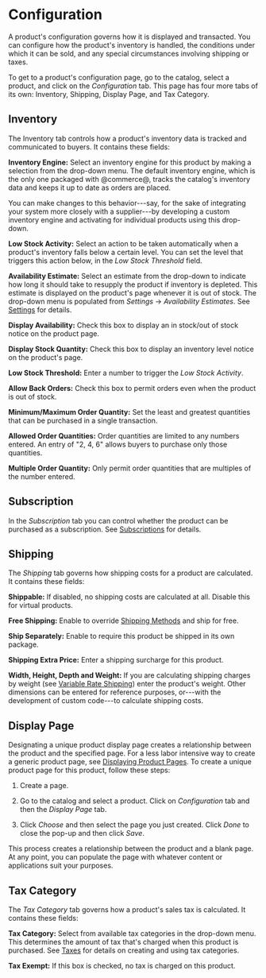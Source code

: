 # Configuration [](id=configuration)

A product's configuration governs how it is displayed and transacted. You can
configure how the product's inventory is handled, the conditions under which it
can be sold, and any special circumstances involving shipping or taxes.

To get to a product's configuration page, go to the catalog, select a product,
and click on the *Configuration* tab. This page has four more tabs of its own:
Inventory, Shipping, Display Page, and Tax Category.

## Inventory [](id=inventory)

The Inventory tab controls how a product's inventory data is tracked and
communicated to buyers. It contains these fields:

**Inventory Engine:** Select an inventory engine for this product by making
a selection from the drop-down menu. The default inventory engine, which is the
only one packaged with @commerce@, tracks the catalog's inventory data and keeps
it up to date as orders are placed.

You can make changes to this behavior---say, for the sake of integrating your
system more closely with a supplier---by developing a custom inventory engine
and activating for individual products using this drop-down.

**Low Stock Activity:** Select an action to be taken automatically when
a product's inventory falls below a certain level. You can set the level that
triggers this action below, in the *Low Stock Threshold* field.

**Availability Estimate:** Select an estimate from the drop-down to indicate how
long it should take to resupply the product if inventory is depleted. This
estimate is displayed on the product's page whenever it is out of stock. The
drop-down menu is populated from *Settings* &rarr; *Availability Estimates*. See
[Settings](/web/commerce/documentation/-/knowledge_base/1-0/settings) for
details.

**Display Availability:** Check this box to display an in stock/out of stock
notice on the product page. 

**Display Stock Quantity:** Check this box to display an inventory level notice
on the product's page. 

**Low Stock Threshold:** Enter a number to trigger the *Low Stock Activity*.

**Allow Back Orders:** Check this box to permit orders even when the product is
out of stock.

**Minimum/Maximum Order Quantity:** Set the least and greatest quantities that
can be purchased in a single transaction.

**Allowed Order Quantities:** Order quantities are limited to any numbers
entered. An entry of "2, 4, 6" allows buyers to purchase only those quantities.

**Multiple Order Quantity:** Only permit order quantities that are multiples of
the number entered.

## Subscription

In the *Subscription* tab you can control whether the product can be purchased
as a subscription. See
[Subscriptions](/web/commerce/documentation/-/knowledge_base/1-0/subscriptions)
for details.

## Shipping [](id=shipping)

The *Shipping* tab governs how shipping costs for a product are calculated. It
contains these fields:

**Shippable:** If disabled, no shipping costs are calculated at all. Disable
this for virtual products.

**Free Shipping:** Enable to override 
[Shipping Methods](/web/commerce/documentation/-/knowledge_base/1-0/shipping-methods)
and ship for free.

**Ship Separately:** Enable to require this product be shipped in its own
package.

**Shipping Extra Price:** Enter a shipping surcharge for this product.

**Width, Height, Depth and Weight:** If you are calculating shipping charges by
weight (see 
[Variable Rate Shipping](/web/commerce/documentation/-/knowledge_base/1-0/variable-rate-shipping))
enter the product's weight. Other dimensions can be entered for reference
purposes, or---with the development of custom code---to calculate shipping
costs.

## Display Page [](id=display-page)

Designating a unique product display page creates a relationship between the
product and the specified page. For a less labor intensive way to create
a generic product page, see 
[Displaying Product Pages](/web/commerce/documentation/-/knowledge_base/1-0/displaying-product-pages).
To create a unique product page for this product, follow these steps:

1.  Create a page.

2.  Go to the catalog and select a product. Click on *Configuration* tab and
    then the *Display Page* tab.

3.  Click *Choose* and then select the page you just created. Click *Done* to
    close the pop-up and then click *Save*.

This process creates a relationship between the product and a blank page. At any
point, you can populate the page with whatever content or applications suit your
purposes.

## Tax Category [](id=tax-category)

The *Tax Category* tab governs how a product's sales tax is calculated. It
contains these fields:

**Tax Category:** Select from available tax categories in the drop-down menu.
This determines the amount of tax that's charged when this product is purchased.
See [Taxes](/web/commerce/documentation/-/knowledge_base/1-0/taxes) for
details on creating and using tax categories.

**Tax Exempt:** If this box is checked, no tax is charged on this product.
